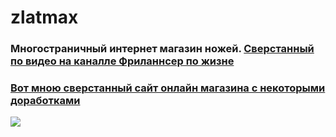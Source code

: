 # zlatmax
### Многостраничный интернет магазин ножей. [Сверстанный по видео на каналле Фриланнсер по жизне](https://www.youtube.com/live/-BfkocOApc0?feature=share)
### [Вот мною сверстанный сайт онлайн магазина с некоторыми доработками](https://serdzhius.github.io/zlatmax/ "Первая страница разводящяя для удобного перехода по страницам")

[![](https://serdzhius.github.io/zlatmax/img/zlatmax.png)](https://serdzhius.github.io/zlatmax/)
